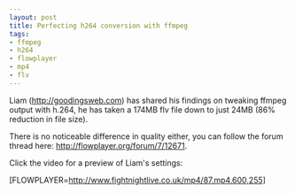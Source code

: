 ```yaml
--- 
layout: post
title: Perfecting h264 conversion with ffmpeg
tags: 
- ffmpeg
- h264
- flowplayer
- mp4
- flv
---
```

Liam (<a href="http://goodingsweb.com">http://goodingsweb.com</a>) has shared his findings on tweaking ffmpeg output with h.264, he has taken a 174MB flv file down to just 24MB (86% reduction in file size).

There is no noticeable difference in quality either, you can follow the forum thread here: <a href="http://flowplayer.org/forum/7/12671">http://flowplayer.org/forum/7/12671</a>.

Click the video for a preview of Liam's settings:

[FLOWPLAYER=http://www.fightnightlive.co.uk/mp4/87.mp4,600,255]
